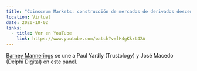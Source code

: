```yaml
---
title: "Coinscrum Markets: construcción de mercados de derivados descentralizados"
location: Virtual
date: 2020-10-02
links:
  - title: Ver en YouTube
    link: https://www.youtube.com/watch?v=lH4gKkrt42A
---
```


<a href="https://twitter.com/barnabee" target="_blank">Barney Mannerings</a> se une a Paul Yardly (Trustology) y José Macedo (Delphi Digital) en este panel.
